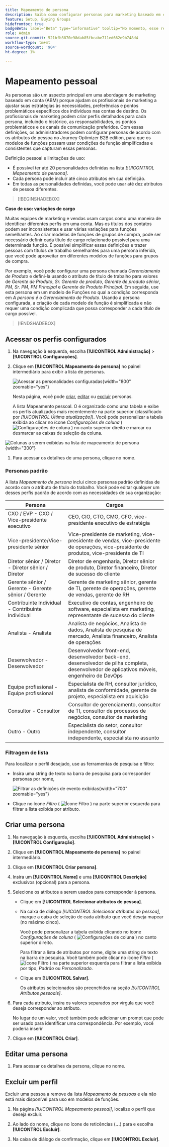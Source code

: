 ```yaml
---
title: Mapeamento de persona
description: Saiba como configurar personas para marketing baseado em conta mapeando atributos de pessoa para criar modelos de função simplificados para grupos de compra.
feature: Setup, Buying Groups
hidefromtoc: true
badgeBeta: label="Beta" type="informative" tooltip="No momento, esse recurso está em uma versão beta limitada"
role: Admin
source-git-commit: 521bfb3870e98dab85fbcabe711ed662e9b748d4
workflow-type: tm+mt
source-wordcount: '904'
ht-degree: 1%

---
```


# Mapeamento pessoal

As personas são um aspecto principal em uma abordagem de marketing baseado em conta (ABM) porque ajudam os profissionais de marketing a ajustar suas estratégias às necessidades, preferências e pontos problemáticos específicos dos indivíduos nas contas de destino. Os profissionais de marketing podem criar perfis detalhados para cada persona, incluindo o histórico, as responsabilidades, os pontos problemáticos e os canais de comunicação preferidos. Com essas definições, os administradores podem configurar personas de acordo com os atributos de pessoa no Journey Optimizer B2B edition, para que os modelos de funções possam usar condições de função simplificadas e consistentes que capturam essas personas.

<!-- Currently there is no insight into what persona goes into what role. With buying group agent, when asked questions about, what should be the size of the buying group, what persona should be in that buying group, what role do they play, etc, then agent will analyze all the data, (opportunity data, engagement data, sales conversation, etc) and informs the user that the buying group needs 7 persona, e.g.CMO, VP of marketing, marketing leader, Marketing ops, etc. 

Then based on what agent informed, users can create a template with those personas. -->
Definição pessoal e limitações de uso:

* É possível ter até 20 personalidades definidas na lista _[!UICONTROL Mapeamento de persona]_.
* Cada persona pode incluir até cinco atributos em sua definição.
* Em todas as personalidades definidas, você pode usar até dez atributos de pessoa diferentes.

>[!BEGINSHADEBOX]

**Caso de uso: variações de cargo**

Muitas equipes de marketing e vendas usam cargos como uma maneira de identificar diferentes perfis em uma conta. Mas os títulos dos contatos podem ser inconsistentes e usar várias variações para funções semelhantes. Ao criar modelos de funções de grupos de compra, pode ser necessário definir cada título de cargo relacionado possível para uma determinada função. É possível simplificar essas definições e trazer pessoas com títulos de trabalho semelhantes para uma persona inferida, que você pode aproveitar em diferentes modelos de funções para grupos de compra.

Por exemplo, você pode configurar uma persona chamada _Gerenciamento de Produto_ e defini-la usando o atributo de título de trabalho para valores de _Gerente de Produto_, _Sr. Gerente de produto_, _Gerente de produto sênior_, _PM_, _Sr. PM_, _PM Principal_ e _Gerente de Produto Principal_. Em seguida, use esta persona em um modelo de Funções no qual a condição corresponda em _A persona é o Gerenciamento de Produto_. Usando a persona configurada, a criação de cada modelo de função é simplificada e não requer uma condição complicada que possa corresponder a cada título de cargo possível.

>[!ENDSHADEBOX]

## Acessar os perfis configurados

1. Na navegação à esquerda, escolha **[!UICONTROL Administração]** > **[!UICONTROL Configurações]**.

1. Clique em **[!UICONTROL Mapeamento de persona]** no painel intermediário para exibir a lista de personas.

   ![Acessar as personalidades configuradas](./assets/configuration-engagement-scoring-list.png){width="800" zoomable="yes"}

   Nesta página, você pode [criar](#create-an-engagement-score-model), [editar](#change-the-engagement-weighting-settings) ou [excluir](#delete-a-persona) personas.

   A lista Mapeamento pessoal. O é organizado como uma tabela e exibe os perfis atualizados mais recentemente na parte superior (classificado por _[!UICONTROL Última atualização]_). Você pode personalizar a tabela exibida ao clicar no ícone _Configurações de coluna_ ( ![Configurações de coluna](../assets/do-not-localize/icon-column-settings.svg) ) no canto superior direito e marcar ou desmarcar as caixas de seleção da coluna.

![Colunas a serem exibidas na lista de mapeamento de persona](./assets/configuration-engagement-scoring-list-columns.png){width="300"}

1. Para acessar os detalhes de uma persona, clique no nome.

### Personas padrão

A lista _Mapeamento de persona_ inclui cinco personas padrão definidas de acordo com o atributo de título do trabalho. Você pode editar qualquer um desses perfis padrão de acordo com as necessidades de sua organização:

| Persona | Cargos |
| ------- | ---------- |
| CXO / EVP - CXO / Vice-presidente executivo | CEO, CIO, CTO, CMO, CFO, vice-presidente executivo de estratégia |
| Vice-presidente/Vice-presidente sênior | Vice-presidente de marketing, vice-presidente de vendas, vice-presidente de operações, vice-presidente de produtos, vice-presidente de TI |
| Diretor sênior / Diretor - Diretor sênior / Diretor | Diretor de engenharia, Diretor sênior de produto, Diretor financeiro, Diretor de sucesso do cliente |
| Gerente sênior / Gerente - Gerente sênior / Gerente | Gerente de marketing sênior, gerente de TI, gerente de operações, gerente de vendas, gerente de RH |
| Contribuinte Individual - Contribuinte Individual | Executivo de contas, engenheiro de software, especialista em marketing, representante de sucesso do cliente |
| Analista - Analista | Analista de negócios, Analista de dados, Analista de pesquisa de mercado, Analista financeiro, Analista de operações |
| Desenvolvedor - Desenvolvedor | Desenvolvedor front-end, desenvolvedor back-end, desenvolvedor de pilha completa, desenvolvedor de aplicativos móveis, engenheiro de DevOps |
| Equipe profissional - Equipe profissional | Especialista de RH, consultor jurídico, analista de conformidade, gerente de projeto, especialista em aquisição |
| Consultor - Consultor | Consultor de gerenciamento, consultor de TI, consultor de processos de negócios, consultor de marketing |
| Outro - Outro | Especialista do setor, consultor independente, consultor independente, especialista no assunto |

### Filtragem de lista

Para localizar o perfil desejado, use as ferramentas de pesquisa e filtro:

* Insira uma string de texto na barra de pesquisa para corresponder personas por nome,

  ![Filtrar as definições de evento exibidas](./assets/configuration-events-defs-list-filtered.png){width="700" zoomable="yes"}

* Clique no ícone _Filtro_ ( ![Ícone Filtro](../assets/do-not-localize/icon-filter.svg) ) na parte superior esquerda para filtrar a lista exibida por atributo.

## Criar uma persona

1. Na navegação à esquerda, escolha **[!UICONTROL Administração]** > **[!UICONTROL Configuração]**.

1. Clique em **[!UICONTROL Mapeamento de persona]** no painel intermediário.

1. Clique em **[!UICONTROL Criar persona]**.

1. Insira um **[!UICONTROL Nome]** e uma **[!UICONTROL Descrição]** exclusivos (opcional) para a persona.

1. Selecione os atributos a serem usados para corresponder à persona.

   * Clique em **[!UICONTROL Selecionar atributos de pessoa]**.

   * Na caixa de diálogo _[!UICONTROL Selecionar atributos de pessoa]_, marque a caixa de seleção de cada atributo que você deseja mapear (no máximo cinco).

     Você pode personalizar a tabela exibida clicando no ícone _Configurações de coluna_ ( ![Configurações de coluna](../assets/do-not-localize/icon-column-settings.svg) ) no canto superior direito.

     Para filtrar a lista de atributos por nome, digite uma string de texto na barra de pesquisa. Você também pode clicar no ícone _Filtro_ ( ![Ícone Filtro](../assets/do-not-localize/icon-filter.svg) ) na parte superior esquerda para filtrar a lista exibida por tipo, _Padrão_ ou _Personalizado_.

   * Clique em **[!UICONTROL Salvar]**.

     Os atributos selecionados são preenchidos na seção _[!UICONTROL Atributos pessoais]_.

1. Para cada atributo, insira os valores separados por vírgula que você deseja corresponder ao atributo.

   No lugar de um valor, você também pode adicionar um prompt que pode ser usado para identificar uma correspondência. Por exemplo, você poderia inserir

1. Clique em **[!UICONTROL Criar]**.

## Editar uma persona

1. Para acessar os detalhes da persona, clique no nome.

## Excluir um perfil

Excluir uma pessoa a remove da lista _Mapeamento de pessoas_ e ela não está mais disponível para uso em modelos de funções.

1. Na página _[!UICONTROL Mapeamento pessoal]_, localize o perfil que deseja excluir.

1. Ao lado do nome, clique no ícone de reticências (**...**) para e escolha **[!UICONTROL Excluir]**.

1. Na caixa de diálogo de confirmação, clique em **[!UICONTROL Excluir]**.
